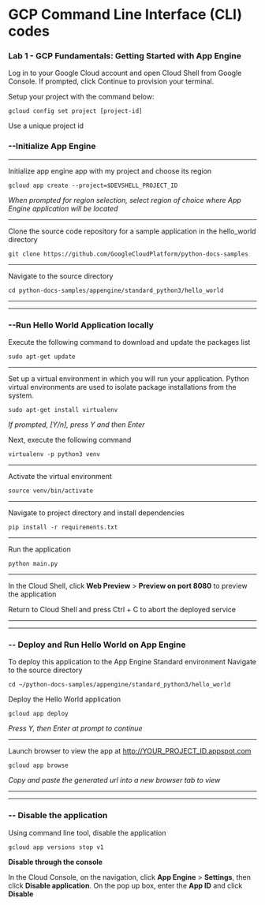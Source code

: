 # GCP Command Line Interface (CLI) codes

### Lab 1 - GCP Fundamentals: Getting Started with App Engine

Log in to your Google Cloud account and open Cloud Shell from Google Console. 
If prompted, click Continue to provision your terminal.

Setup your project with the command below:

```
gcloud config set project [project-id]
``` 

Use a unique project id

### --Initialize App Engine
---
Initialize app engine app with my project and choose its region
```
gcloud app create --project=$DEVSHELL_PROJECT_ID
```

*When prompted for region selection, select region of choice where App Engine application will be located*

---
Clone the source code repository for a sample application in the hello_world directory
```
git clone https://github.com/GoogleCloudPlatform/python-docs-samples
```

---
Navigate to the source directory
```
cd python-docs-samples/appengine/standard_python3/hello_world
```

---
---
### --Run Hello World Application locally
Execute the following command to download and update the packages list
```
sudo apt-get update
```

---
Set up a virtual environment in which you will run your application. Python virtual environments are used to isolate package installations from the system.
```
sudo apt-get install virtualenv
```

*If prompted, [Y/n], press Y and then Enter*

Next, execute the following command

```
virtualenv -p python3 venv
```

---
Activate the virtual environment

```
source venv/bin/activate
``` 

---
Navigate to project directory and install dependencies
```
pip install -r requirements.txt
```

---
Run the application

```
python main.py
```

---
In the Cloud Shell, click **Web Preview** > **Preview on port 8080**  to preview the application

Return to Cloud Shell and press Ctrl + C to abort the deployed service

---
---
### -- Deploy and Run Hello World on App Engine
To deploy this application to the App Engine Standard environment
Navigate to the source directory
```
cd ~/python-docs-samples/appengine/standard_python3/hello_world
```

Deploy the Hello World application

```
gcloud app deploy
```

*Press Y, then Enter at prompt to continue* 

---
Launch browser to view the app at http://YOUR_PROJECT_ID.appspot.com
```
gcloud app browse
```

*Copy and paste the generated url into a new browser tab to view*

---
---
### -- Disable the application
Using command line tool, disable the application

```
gcloud app versions stop v1
```

**Disable through the console**

In the Cloud Console, on the navigation, click **App Engine** > **Settings**, then click **Disable application**. On the pop up box, enter the **App ID** and click **Disable**